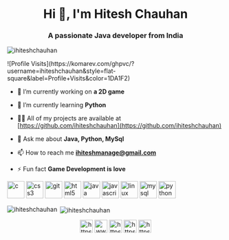 <h1 align="center">Hi 👋, I'm Hitesh Chauhan</h1>
<h3 align="center">A passionate Java developer from India</h3>

<p align="left"> <img src="https://komarev.com/ghpvc/?username=ihiteshchauhan" alt="ihiteshchauhan" /> </p>
![Profile Visits](https://komarev.com/ghpvc/?username=ihiteshchauhan&style=flat-square&label=Profile+Visits&color=1DA1F2)

- 🔭 I’m currently working on **a 2D game**

- 🌱 I’m currently learning **Python**

- 👨‍💻 All of my projects are available at [https://github.com/ihiteshchauhan](https://github.com/ihiteshchauhan)

- 💬 Ask me about **Java, Python, MySql**

- 📫 How to reach me **ihiteshmanage@gmail.com**

- ⚡ Fun fact **Game Development is love**

<p align="left"><img src="https://devicons.github.io/devicon/devicon.git/icons/c/c-original.svg" alt="c" width="40" height="40"/> <img src="https://devicons.github.io/devicon/devicon.git/icons/css3/css3-original-wordmark.svg" alt="css3" width="40" height="40"/> <img src="https://www.vectorlogo.zone/logos/git-scm/git-scm-icon.svg" alt="git" width="40" height="40"/> <img src="https://devicons.github.io/devicon/devicon.git/icons/html5/html5-original-wordmark.svg" alt="html5" width="40" height="40"/> <img src="https://devicons.github.io/devicon/devicon.git/icons/java/java-original-wordmark.svg" alt="java" width="40" height="40"/> <img src="https://devicons.github.io/devicon/devicon.git/icons/javascript/javascript-original.svg" alt="javascript" width="40" height="40"/> <img src="https://devicons.github.io/devicon/devicon.git/icons/linux/linux-original.svg" alt="linux" width="40" height="40"/> <img src="https://devicons.github.io/devicon/devicon.git/icons/mysql/mysql-original-wordmark.svg" alt="mysql" width="40" height="40"/> <img src="https://devicons.github.io/devicon/devicon.git/icons/python/python-original.svg" alt="python" width="40" height="40"/></p>

<p><img align="left" src="https://github-readme-stats.vercel.app/api/top-langs/?username=ihiteshchauhan&layout=compact" alt="ihiteshchauhan" /></p>

<p>&nbsp;<img align="center" src="https://github-readme-stats.vercel.app/api?username=ihiteshchauhan&show_icons=true" alt="ihiteshchauhan" /></p>

<p align="center">
<a href="https://twitter.com/ihitesh_golu" target="blank"><img align="center" src="https://cdn.jsdelivr.net/npm/simple-icons@3.0.1/icons/twitter.svg" alt="https://twitter.com/ihitesh_golu" height="30" width="30" /></a>
<a href="https://linkedin.com/in/hitesh-chauhan-504526164" target="blank"><img align="center" src="https://cdn.jsdelivr.net/npm/simple-icons@3.0.1/icons/linkedin.svg" alt="www.linkedin.com/in/hitesh-chauhan-504526164" height="30" width="30" /></a>
<a href="https://fb.com/ihiteshchauhan/" target="blank"><img align="center" src="https://cdn.jsdelivr.net/npm/simple-icons@3.0.1/icons/facebook.svg" alt="https://www.facebook.com/ihiteshchauhan/" height="30" width="30" /></a>
<a href="https://instagram.com/ihitesh_golu/" target="blank"><img align="center" src="https://cdn.jsdelivr.net/npm/simple-icons@3.0.1/icons/instagram.svg" alt="https://www.instagram.com/ihitesh_golu/" height="30" width="30" /></a>
<a href="https://www.hackerearth.com/@hitesh746" target="blank"><img align="center" src="https://cdn.jsdelivr.net/npm/simple-icons@3.0.1/icons/hackerearth.svg" alt="https://www.hackerearth.com/@hitesh746" height="30" width="30" /></a>
</p>
